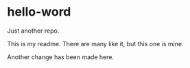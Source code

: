 hello-word
==========

Just another repo.

This is my readme. There are many like it, but this one is mine.

Another change has been made here.
